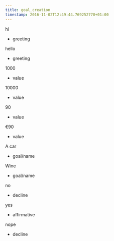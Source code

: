 ```yaml
---
title: goal_creation
timestamp: 2016-11-02T12:49:44.769252778+01:00
---
```


hi
* greeting

hello
* greeting

1000
* value

10000
* value

90
* value

€90
* value

A car
* goal/name

Wine
* goal/name

no
* decline

yes
* affirmative

nope
* decline
